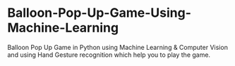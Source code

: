 # Balloon-Pop-Up-Game-Using-Machine-Learning
Balloon Pop Up Game in Python using Machine Learning & Computer Vision and using Hand Gesture recognition which help you to play the game. 
